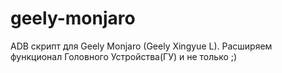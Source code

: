 # geely-monjaro
ADB скрипт для Geely Monjaro (Geely Xingyue L). Расширяем функционал Головного Устройства(ГУ) и не только ;)
